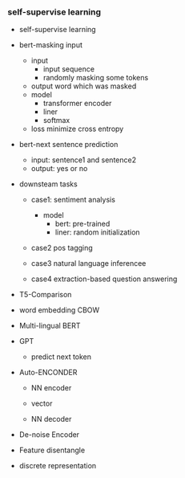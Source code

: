 ### self-supervise learning

- self-supervise learning
- bert-masking input
  - input
    - input sequence 
    - randomly masking some tokens
  - output  word which was masked
  - model
    - transformer encoder
    - liner
    - softmax
  - loss minimize cross entropy
- bert-next sentence prediction
  - input: sentence1 and sentence2
  - output: yes or no
- downsteam tasks

  - case1: sentiment analysis
    - model
      - bert: pre-trained
      - liner: random initialization

  - case2 pos tagging
  - case3 natural language inferencee
  - case4 extraction-based question answering
- T5-Comparison
- word embedding CBOW
- Multi-lingual BERT
- GPT
  - predict next token 

- Auto-ENCONDER

  - NN encoder

  - vector

  - NN decoder

    

- De-noise Encoder
- Feature disentangle
- discrete representation